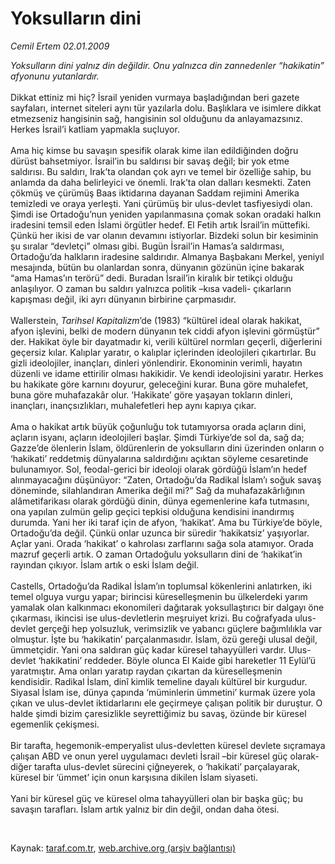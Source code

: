 # Yoksulların dini

*Cemil Ertem 02.01.2009*

<div class="taraf_structure_2col_1zq">
<div class="margen_n">



 <p><i>Yoksulların dini yalnız din değildir. Onu yalnızca din zannedenler “hakikatin” afyonunu yutanlardır. </i><br/><br/>Dikkat ettiniz mi hiç? İsrail yeniden vurmaya başladığından beri gazete sayfaları, internet siteleri aynı tür yazılarla dolu. Başlıklara ve isimlere dikkat etmezseniz hangisinin sağ, hangisinin sol olduğunu da anlayamazsınız. Herkes İsrail’i katliam yapmakla suçluyor. <br/><br/>Ama hiç kimse bu savaşın spesifik olarak kime ilan edildiğinden doğru dürüst bahsetmiyor. İsrail’in bu saldırısı bir savaş değil; bir yok etme saldırısı. Bu saldırı, Irak’ta olandan çok ayrı ve temel bir özelliğe sahip, bu anlamda da daha belirleyici ve önemli. Irak’ta olan dalları kesmekti. Zaten çökmüş ve çürümüş Baas iktidarına dayanan Saddam rejimini Amerika temizledi ve oraya yerleşti. Yani çürümüş bir ulus-devlet tasfiyesiydi olan. Şimdi ise Ortadoğu’nun yeniden yapılanmasına çomak sokan oradaki halkın iradesini temsil eden İslami örgütler hedef. El Fetih artık İsrail’in müttefiki. Çünkü her ikisi de var olanın devamını istiyorlar. Bizdeki solun bir kesiminin şu sıralar “devletçi” olması gibi. Bugün İsrail’in Hamas’a saldırması, Ortadoğu’da halkların iradesine saldırıdır. Almanya Başbakanı Merkel, yeniyıl mesajında, bütün bu olanlardan sonra, dünyanın gözünün içine bakarak “ama Hamas’ın terörü” dedi. Buradan İsrail’in kiralık bir tetikçi olduğu anlaşılıyor. O zaman bu saldırı yalnızca politik –kısa vadeli- çıkarların kapışması değil, iki ayrı dünyanın birbirine çarpmasıdır. <br/><br/>Wallerstein, <i>Tarihsel Kapitalizm</i>’de (1983) “kültürel ideal olarak hakikat, afyon işlevini, belki de modern dünyanın tek ciddi afyon işlevini görmüştür” der. Hakikat öyle bir dayatmadır ki, verili kültürel normları geçerli, diğerlerini geçersiz kılar. Kalıplar yaratır, o kalıplar içlerinden ideolojileri çıkartırlar. Bu gizli ideolojiler, inançları, dinleri yönlendirir. Ekonominin verimli, hayatın düzenli ve idame ettirilir olması hakikidir. Ve kendi ideolojisini yaratır. Herkes bu hakikate göre karnını doyurur, geleceğini kurar. Buna göre muhalefet, buna göre muhafazakâr olur. ‘Hakikate’ göre yaşayan tokların dinleri, inançları, inançsızlıkları, muhalefetleri hep aynı kapıya çıkar. <br/><br/>Ama o hakikat artık büyük çoğunluğu tok tutamıyorsa orada açların dini, açların isyanı, açların ideolojileri başlar. Şimdi Türkiye’de sol da, sağ da; Gazze’de ölenlerin İslam, öldürenlerin de yoksulların dini üzerinden onların o ‘hakikati’ reddetmiş dünyalarına saldırdığını açıktan söyleme cesaretinde bulunamıyor. Sol, feodal-gerici bir ideoloji olarak gördüğü İslam’ın hedef alınmayacağını düşünüyor: “Zaten, Ortadoğu’da Radikal İslam’ı soğuk savaş döneminde, silahlandıran Amerika değil mi?” Sağ da muhafazakârlığının alâmetifarikası olarak gördüğü dinin, dünya egemenlerine kafa tutmasını, ona yapılan zulmün gelip geçici tepkisi olduğuna kendisini inandırmış durumda. Yani her iki taraf için de afyon, ‘hakikat’. Ama bu Türkiye’de böyle, Ortadoğu’da değil. Çünkü onlar uzunca bir süredir ‘hakikatsiz’ yaşıyorlar. Açlar yani. Orada ‘hakikat’ o kahrolası zarflarını sağa sola atamıyor. Orada mazruf geçerli artık. O zaman Ortadoğulu yoksulların dini de ‘hakikat’in rayından çıkıyor. İslam artık o eski İslam değil. <br/><br/>Castells, Ortadoğu’da Radikal İslam’ın toplumsal kökenlerini anlatırken, iki temel olguya vurgu yapar; birincisi küreselleşmenin bu ülkelerdeki yarım yamalak olan kalkınmacı ekonomileri dağıtarak yoksullaştırıcı bir dalgayı öne çıkarması, ikincisi ise ulus-devletlerin meşruiyet krizi. Bu coğrafyada ulus-devlet gerçeği hep yolsuzluk, verimsizlik ve yabancı güçlere bağımlılıkla var olmuştur. İşte bu ‘hakikatin’ parçalanmasıdır. İslam, özü gereği ulusal değil, ümmetçidir. Yani ona saldıran güç kadar küresel tahayyülleri vardır. Ulus-devlet ‘hakikatini’ reddeder. Böyle olunca El Kaide gibi hareketler 11 Eylül’ü yaratmıştır. Ama onları yaratıp raydan çıkartan da küreselleşmenin kendisidir. Radikal İslam, dinî kimlik temeline dayalı kültürel bir kurgudur. Siyasal İslam ise, dünya çapında ‘müminlerin ümmetini’ kurmak üzere yola çıkan ve ulus-devlet iktidarlarını ele geçirmeye çalışan politik bir duruştur. O halde şimdi bizim çaresizlikle seyrettiğimiz bu savaş, özünde bir küresel egemenlik çekişmesi. <br/><br/>Bir tarafta, hegemonik-emperyalist ulus-devletten küresel devlete sıçramaya çalışan ABD ve onun yerel uygulamacı devleti İsrail –bir küresel güç olarak- diğer tarafta ulus-devlet sürecini çiğneyerek, o ‘hakikati’ parçalayarak, küresel bir ‘ümmet’ için onun karşısına dikilen İslam siyaseti. <br/><br/>Yani bir küresel güç ve küresel olma tahayyülleri olan bir başka güç; bu savaşın tarafları. İslam artık yalnız bir din değil, ondan daha ötesi.</p>

<br/>


<div id="taraf_not">
</div>

</div>


</div>

Kaynak: [taraf.com.tr](http://taraf.com.tr:80/makale/3374.htm), [web.archive.org (arşiv bağlantısı)](http://web.archive.org/web/20090219222304/http://taraf.com.tr:80/makale/3374.htm)
